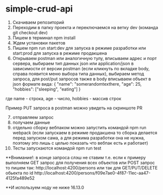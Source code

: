 # simple-crud-api

1. Скачиваем репозиторий
2. Переходим в папку проекта и переключаемся на ветку dev (команда git checkout dev)
3. Пишем в терминал npm install
4. Ждем установки пакетов
5. Пишем npm run start:dev для запуска в режиме разработки или start:prod для запуска в режиме продакшена
6. Открываем postman или аналогичную тулу, вписываем адрес и порт сервера, выбираем тип данных json или application/json в зависимости от версии postman (если кликнуть по вкладке body, справа появится меню выбора типа данных), выбираем метод запроса, для post/put запросов также в body вписываем объект в json формате вида: 
{
  "name": "somerandomtexthere,
  "age": 25,
  "hobbies": ["sleeping", "eating"]
}

где name - строка, age - число, hobbies - массив строк

Пример PUT запроса в postman можно увидеть на скриншоте PR

7. отправляем запрос
8. получаем данные
9. отдельно сборку вебпаком можно запустить командой npm run webpack (если запускаем в режиме продакшена то сборка делается перед запуском сама, а для режима разработки она не нужна, поэтому это лишь с целью показать что вебпак есть и работает)
10. Тесты запускаются командой npm run test

**Внимание!: в конце запроса слэш не ставим т.е. если к примеру выполняем GET запрос для получения всех объектов или POST запрос то пишем так: http://localhost:4200/persons
или так для GET/PUT/DELETE обьекта по id http://localhost:4200/persons/f09e7ae0-4f87-11ec-aa47-4125fa489e52

**И используем ноду не ниже 16.13.0
